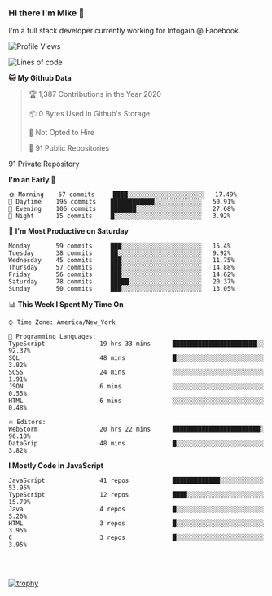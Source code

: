 ### Hi there I'm Mike 👋
I'm a full stack developer currently working for Infogain @ Facebook.

<!--START_SECTION:waka-->
![Profile Views](http://img.shields.io/badge/Profile%20Views-0-blue)

![Lines of code](https://img.shields.io/badge/From%20Hello%20World%20I%27ve%20Written-1.3%20million%20lines%20of%20code-blue)

**🐱 My Github Data** 

> 🏆 1,387 Contributions in the Year 2020
 > 
> 📦 0 Bytes Used in Github's Storage 
 > 
> 🚫 Not Opted to Hire
 > 
> 📜 91 Public Repositories 
 > 
91 Private Repository 
 > 
**I'm an Early 🐤** 

```text
🌞 Morning    67 commits     ████░░░░░░░░░░░░░░░░░░░░░   17.49% 
🌆 Daytime    195 commits    ████████████░░░░░░░░░░░░░   50.91% 
🌃 Evening    106 commits    ███████░░░░░░░░░░░░░░░░░░   27.68% 
🌙 Night      15 commits     █░░░░░░░░░░░░░░░░░░░░░░░░   3.92%

```
📅 **I'm Most Productive on Saturday** 

```text
Monday       59 commits     ███░░░░░░░░░░░░░░░░░░░░░░   15.4% 
Tuesday      38 commits     ██░░░░░░░░░░░░░░░░░░░░░░░   9.92% 
Wednesday    45 commits     ███░░░░░░░░░░░░░░░░░░░░░░   11.75% 
Thursday     57 commits     ███░░░░░░░░░░░░░░░░░░░░░░   14.88% 
Friday       56 commits     ███░░░░░░░░░░░░░░░░░░░░░░   14.62% 
Saturday     78 commits     █████░░░░░░░░░░░░░░░░░░░░   20.37% 
Sunday       50 commits     ███░░░░░░░░░░░░░░░░░░░░░░   13.05%

```


📊 **This Week I Spent My Time On** 

```text
⌚︎ Time Zone: America/New_York

💬 Programming Languages: 
TypeScript               19 hrs 33 mins      ███████████████████████░░   92.37% 
SQL                      48 mins             █░░░░░░░░░░░░░░░░░░░░░░░░   3.82% 
SCSS                     24 mins             ░░░░░░░░░░░░░░░░░░░░░░░░░   1.91% 
JSON                     6 mins              ░░░░░░░░░░░░░░░░░░░░░░░░░   0.55% 
HTML                     6 mins              ░░░░░░░░░░░░░░░░░░░░░░░░░   0.48%

🔥 Editors: 
WebStorm                 20 hrs 22 mins      ████████████████████████░   96.18% 
DataGrip                 48 mins             █░░░░░░░░░░░░░░░░░░░░░░░░   3.82%

```

**I Mostly Code in JavaScript** 

```text
JavaScript               41 repos            █████████████░░░░░░░░░░░░   53.95% 
TypeScript               12 repos            ████░░░░░░░░░░░░░░░░░░░░░   15.79% 
Java                     4 repos             █░░░░░░░░░░░░░░░░░░░░░░░░   5.26% 
HTML                     3 repos             █░░░░░░░░░░░░░░░░░░░░░░░░   3.95% 
C                        3 repos             █░░░░░░░░░░░░░░░░░░░░░░░░   3.95%

```



<!--END_SECTION:waka-->

##### &nbsp;
[![trophy](https://github-profile-trophy.vercel.app/?username=uptonm&theme=dracula)](https://github.com/ryo-ma/github-profile-trophy)
